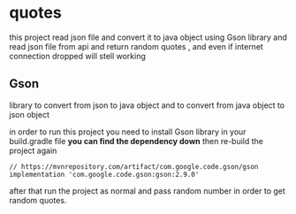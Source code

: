 # quotes

this project read json file and convert it to java object using Gson library 
and read json file from api and return random quotes , and even if internet connection dropped will stell working 


## Gson 
library to convert from json to java object and to convert from java object to json object 


in order to run this project you need to install Gson library in your build.gradle file **you can find the dependency down** 
then re-build the project again
```
// https://mvnrepository.com/artifact/com.google.code.gson/gson
implementation 'com.google.code.gson:gson:2.9.0'

```

after that run the project as normal and pass random number in order to get random quotes.







